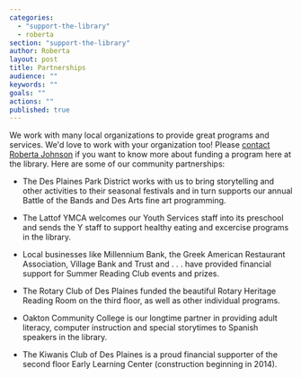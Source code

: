 ```yaml
---
categories: 
  - "support-the-library"
  - roberta
section: "support-the-library"
author: Roberta
layout: post
title: Partnerships
audience: ""
keywords: ""
goals: ""
actions: ""
published: true
---
```


We work with many local organizations to provide great programs and services. We'd love to work with your organization too! Please [contact Roberta Johnson](mailto:rjohnson@dppl.org) if you want to know more about funding a program here at the library. Here are some of our community partnerships:


- The Des Plaines Park District works with us to bring storytelling and other activities to their seasonal festivals and in turn supports our annual Battle of the Bands and Des Arts fine art programming.


- The Lattof YMCA welcomes our Youth Services staff into its preschool and sends the Y staff to support healthy eating and excercise programs in the library.


- Local businesses like Millennium Bank, the Greek American Restaurant Association, Village Bank and Trust and . . . have provided financial support for Summer Reading Club events and prizes. 


- The Rotary Club of Des Plaines funded the beautiful Rotary Heritage Reading Room on the third floor, as well as other individual programs.

- Oakton Community College is our longtime partner in providing adult literacy, computer instruction and special storytimes to Spanish speakers in the library.

- The Kiwanis Club of Des Plaines is a proud financial supporter of the second floor Early Learning Center (construction beginning in 2014).



